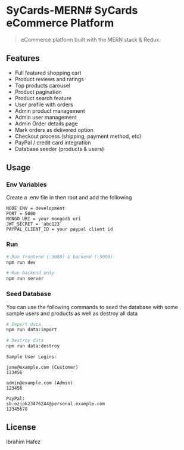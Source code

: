 # SyCards-MERN# SyCards eCommerce Platform

> eCommerce platform built with the MERN stack & Redux.

## Features

- Full featured shopping cart
- Product reviews and ratings
- Top products carousel
- Product pagination
- Product search feature
- User profile with orders
- Admin product management
- Admin user management
- Admin Order details page
- Mark orders as delivered option
- Checkout process (shipping, payment method, etc)
- PayPal / credit card integration
- Database seeder (products & users)

## Usage

### Env Variables

Create a .env file in then root and add the following

```text
NODE_ENV = development
PORT = 5000
MONGO_URI = your mongodb uri
JWT_SECRET = 'abc123'
PAYPAL_CLIENT_ID = your paypal client id
```

### Run

```bash
# Run frontend (:3000) & backend (:5000)
npm run dev

# Run backend only
npm run server
```

### Seed Database

You can use the following commands to seed the database with some sample users and products as well as destroy all data

```bash
# Import data
npm run data:import

# Destroy data
npm run data:destroy
```

```text
Sample User Logins:

jane@example.com (Customer)
123456

admin@example.com (Admin)
123456

PayPal:
sb-ozjpk23476244@personal.example.com
12345678
```

## License

Ibrahim Hafez

